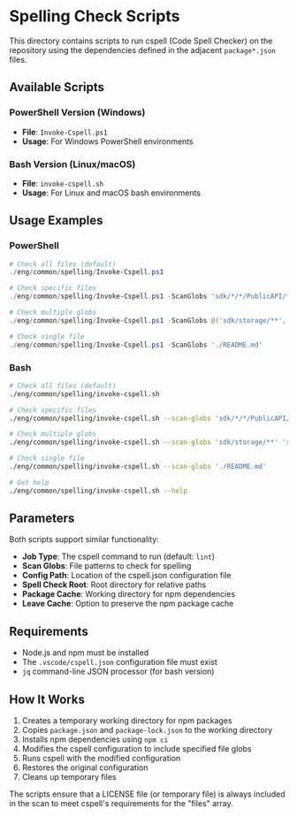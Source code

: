 # Spelling Check Scripts

This directory contains scripts to run cspell (Code Spell Checker) on the repository using the dependencies defined in the adjacent `package*.json` files.

## Available Scripts

### PowerShell Version (Windows)
- **File**: `Invoke-Cspell.ps1`
- **Usage**: For Windows PowerShell environments

### Bash Version (Linux/macOS)
- **File**: `invoke-cspell.sh`
- **Usage**: For Linux and macOS bash environments

## Usage Examples

### PowerShell
```powershell
# Check all files (default)
./eng/common/spelling/Invoke-Cspell.ps1

# Check specific files
./eng/common/spelling/Invoke-Cspell.ps1 -ScanGlobs 'sdk/*/*/PublicAPI/**/*.md'

# Check multiple globs
./eng/common/spelling/Invoke-Cspell.ps1 -ScanGlobs @('sdk/storage/**', 'sdk/keyvault/**')

# Check single file
./eng/common/spelling/Invoke-Cspell.ps1 -ScanGlobs './README.md'
```

### Bash
```bash
# Check all files (default)
./eng/common/spelling/invoke-cspell.sh

# Check specific files
./eng/common/spelling/invoke-cspell.sh --scan-globs 'sdk/*/*/PublicAPI/**/*.md'

# Check multiple globs
./eng/common/spelling/invoke-cspell.sh --scan-globs 'sdk/storage/**' 'sdk/keyvault/**'

# Check single file
./eng/common/spelling/invoke-cspell.sh --scan-globs './README.md'

# Get help
./eng/common/spelling/invoke-cspell.sh --help
```

## Parameters

Both scripts support similar functionality:

- **Job Type**: The cspell command to run (default: `lint`)
- **Scan Globs**: File patterns to check for spelling
- **Config Path**: Location of the cspell.json configuration file
- **Spell Check Root**: Root directory for relative paths
- **Package Cache**: Working directory for npm dependencies
- **Leave Cache**: Option to preserve the npm package cache

## Requirements

- Node.js and npm must be installed
- The `.vscode/cspell.json` configuration file must exist
- `jq` command-line JSON processor (for bash version)

## How It Works

1. Creates a temporary working directory for npm packages
2. Copies `package.json` and `package-lock.json` to the working directory
3. Installs npm dependencies using `npm ci`
4. Modifies the cspell configuration to include specified file globs
5. Runs cspell with the modified configuration
6. Restores the original configuration
7. Cleans up temporary files

The scripts ensure that a LICENSE file (or temporary file) is always included in the scan to meet cspell's requirements for the "files" array.
